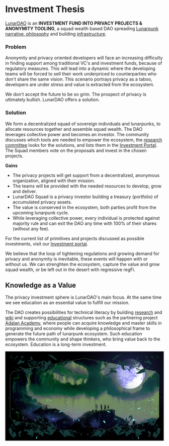 # Investment Thesis

[LunarDAO](https://lunardao.net/) is an **INVESTMENT FUND INTO PRIVACY PROJECTS & ANONYMITY TOOLING**, a squad wealth based DAO spreading [Lunarpunk narrative, philosophy](https://wiki.lunardao.net/) and building [infrastructure](https://lunardao.net/roadmap.html). 

### Problem

Anonymity and privacy oriented developers will face an increasing difficulty in finding support among traditional VC's and investment funds, because of regulatory measures. This will lead into a dynamic where the developing teams will be forced to sell their work underpriced to counterparties who don't share the same vision. This scenario portrays privacy as a taboo, developers are under stress and value is extracted from the ecosystem.

We don't accept the future to be so grim. The prospect of privacy is ultimately bullish. LunarDAO offers a solution.

### Solution

We form a decentralized squad of sovereign individuals and lunarpunks, to allocate resources together and assemble squad wealth. The DAO leverages collective power and becomes an investor. The community discusses which tools are needed to empower the ecosystem, the [research committee](https://wiki.lunardao.net/anoma.html) looks for the solutions, and lists them in the [Investment Portal](https://github.com/lunardao/research/tree/master/investment_portal#primitives). The Squad members  vote on the proposals and invest in the chosen projects.

**Gains**

* The privacy projects will get support from a decentralized, anonymous organization, aligned with their mission.  
* The teams will be provided with the needed resources to develop, grow and deliver.  
* LunarDAO Squad is a privacy investor building a treasury (portfolio) of accumulated privacy assets.  
* The value is conserved in the ecosystem, both parties profit from the upcoming lunarpunk cycle.  
* While leveraging collective power, every individual is protected against majority rule and can exit the DAO any time with 100% of their shares (without any fee).

For the current list of primitives and projects discussed as possible investments, visit our [Investment portal](https://github.com/lunardao/research/tree/master/investment_portal).

We believe that the loop of tightening regulations and growing demand for privacy and anonymity is inevitable, these events will happen with or without us. We can strenghten the ecosystem, capture the value and grow squad wealth, or be left out in the desert with regressive regFi.

## Knowledge as a Value

The privacy investment sphere is LunarDAO's main focus. At the same time we see education as an essential value to fulfill our mission.

The DAO creates possibilities for technical literacy by building [research](https://wiki.lunardao.net/anoma.html) and [wiki](https://wiki.lunardao.net/intro.html) and supporting [educational](https://wiki.lunardao.net/academy_intro.html) structures such as the partnering project [Adalan Academy](https://adalanacademy.org), where people can acquire knowledge and master skills in programming and economy while developing a philosophical frame to generate the future path of lunarpunk ecosystem. Such education empowers the community and shape thinkers, who bring value back to the ecosystem. Education is a long-term investment.

![](https://github.com/lunardao/dao/blob/master/pic/landscape01.jpg)
